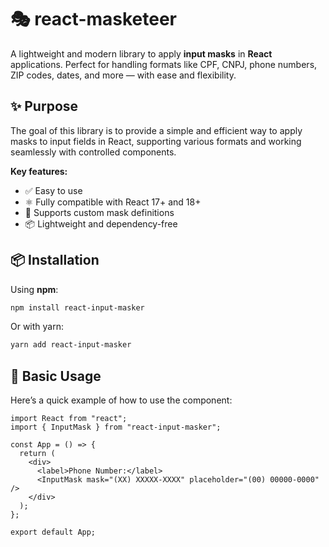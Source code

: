 # 🎭 react-masketeer

A lightweight and modern library to apply **input masks** in **React** applications. Perfect for handling formats like CPF, CNPJ, phone numbers, ZIP codes, dates, and more — with ease and flexibility.

## ✨ Purpose

The goal of this library is to provide a simple and efficient way to apply masks to input fields in React, supporting various formats and working seamlessly with controlled components.

**Key features:**

- ✅ Easy to use
- ⚛️ Fully compatible with React 17+ and 18+
- 🧩 Supports custom mask definitions
- 📦 Lightweight and dependency-free

## 📦 Installation

Using **npm**:

```bash
npm install react-input-masker
```

Or with yarn:

```bash
yarn add react-input-masker
```

## 🚀 Basic Usage

Here’s a quick example of how to use the component:

```tsx
import React from "react";
import { InputMask } from "react-input-masker";

const App = () => {
  return (
    <div>
      <label>Phone Number:</label>
      <InputMask mask="(XX) XXXXX-XXXX" placeholder="(00) 00000-0000" />
    </div>
  );
};

export default App;
```
